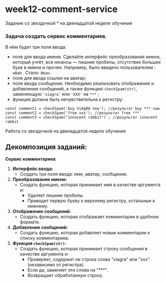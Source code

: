 # week12-comment-service
Задание со звездочкой * на двенадцатой неделе обучения 

### Задача создать сервис комментариев. 
В нём будет три поля ввода:

- поле для ввода имени. Сделайте интерфейс преобразования имени, который учтёт, все нюансы — лишние пробелы, отсутствие больших букв в имени и прочее. Например, было введено пользователем : `иВаН` . Стало: `Иван`.
- поле для ввода ссылки на аватар;
- поле ввода сообщения. Необходимо реализовать отображение и добавление сообщений, а также функцию `checkSpam(str)`, заменяющую `'viagra'` или `'XXX'` на `***` ;
- функция должна быть нечувствительна к регистру:

```
const comment1 = checkSpam('buy ViAgRA now'); //результат buy *** now
const comment2 = checkSpam('free xxx'); //результат free ***
const comment3 = checkSpam("innocent rabbit") ; //результат innocent rabbit
```
 Работа со звездочкой на двенадцатой неделе обучения

## Декомпозиция заданий:

**Сервис комментариев**

1. **Интерфейс ввода:**
   - Создать три поля ввода: имя, аватар, сообщение.
2. **Преобразование имени:**
   - Создать функцию, которая принимает имя в качестве аргумента и:
     - Удаляет лишние пробелы.
     - Приводит первую букву к верхнему регистру, остальные к нижнему.
3. **Отображение сообщений:**
   - Создать функцию, которая отображает комментарии в удобном формате.
4. **Добавление сообщений:**
   - Создать функцию, которая добавляет новые комментарии к списку комментариев.
5. **Функция `checkSpam(str)`:**
   - Создать функцию, которая принимает строку сообщения в качестве аргумента и:
     - Проверяет, содержит ли строка слова "viagra" или "xxx" (независимо от регистра).
     - Если да, заменяет эти слова на "***".
     - Возвращает обработанную строку.

